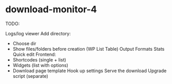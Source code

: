 download-monitor-4
==================

TODO:

Logs/log viewer
Add directory:
  - Choose dir
  - Show files/folders before creation (WP List Table)
Output Formats
Stats
Quick edit
Frontend:
  - Shortcodes (single + list)
  - Widgets (list with options)
  - Download page template
Hook up settings
Serve the download
Upgrade script (separate)